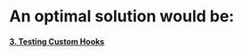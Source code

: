 # An optimal solution would be:

#### [3. Testing Custom Hooks](../3.testing-custom-hooks/README.md)
